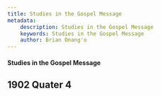 ```yaml
---
title: Studies in the Gospel Message
metadata:
    description: Studies in the Gospel Message
    keywords: Studies in the Gospel Message
    author: Brian Onang'o
---
```


#### Studies in the Gospel Message

## 1902 Quater 4

